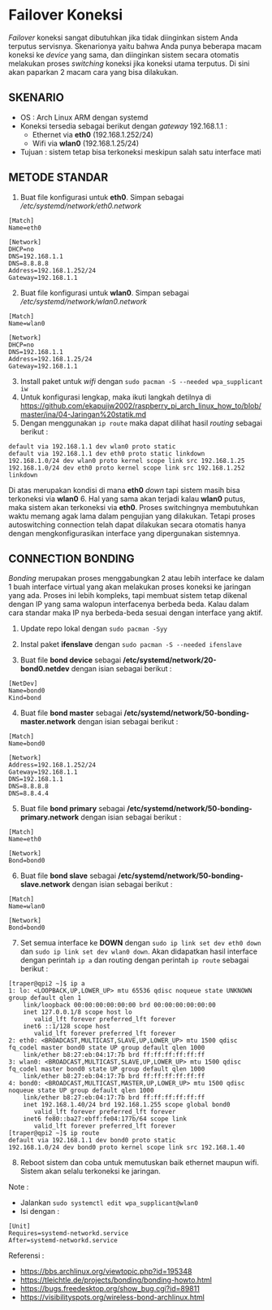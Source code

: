 # Failover Koneksi
*Failover* koneksi sangat dibutuhkan jika tidak diinginkan sistem Anda terputus servisnya. Skenarionya yaitu bahwa Anda punya beberapa macam koneksi ke *device* yang sama, dan diinginkan sistem secara otomatis melakukan proses *switching* koneksi jika koneksi utama terputus. Di sini akan paparkan 2 macam cara yang bisa dilakukan.

## SKENARIO
- OS : Arch Linux ARM dengan systemd
- Koneksi tersedia sebagai berikut dengan *gateway* 192.168.1.1 :
  - Ethernet via **eth0** (192.168.1.252/24)
  - Wifi via **wlan0** (192.168.1.25/24)
- Tujuan : sistem tetap bisa terkoneksi meskipun salah satu interface mati

## METODE STANDAR
1. Buat file konfigurasi untuk **eth0**. Simpan sebagai */etc/systemd/network/eth0.network*
  ```
  [Match]
  Name=eth0

  [Network]
  DHCP=no
  DNS=192.168.1.1
  DNS=8.8.8.8
  Address=192.168.1.252/24
  Gateway=192.168.1.1
  ```
2. Buat file konfigurasi untuk **wlan0**. Simpan sebagai */etc/systemd/network/wlan0.network*
  ```
  [Match]
  Name=wlan0

  [Network]
  DHCP=no
  DNS=192.168.1.1
  Address=192.168.1.25/24
  Gateway=192.168.1.1
  ```
3. Install paket untuk *wifi* dengan `sudo pacman -S --needed wpa_supplicant iw`
4. Untuk konfigurasi lengkap, maka ikuti langkah detilnya di https://github.com/ekapujiw2002/raspberry_pi_arch_linux_how_to/blob/master/ina/04-Jaringan%20statik.md
5. Dengan menggunakan `ip route` maka dapat dilihat hasil *routing* sebagai berikut :

  ```
  default via 192.168.1.1 dev wlan0 proto static
  default via 192.168.1.1 dev eth0 proto static linkdown
  192.168.1.0/24 dev wlan0 proto kernel scope link src 192.168.1.25
  192.168.1.0/24 dev eth0 proto kernel scope link src 192.168.1.252 linkdown
  ```
Di atas merupakan kondisi di mana **eth0** *down* tapi sistem masih bisa terkoneksi via **wlan0**
6. Hal yang sama akan terjadi kalau **wlan0** putus, maka sistem akan terkoneksi via **eth0**. Proses switchingnya membutuhkan waktu memang agak lama dalam pengujian yang dilakukan. Tetapi proses autoswitching connection telah dapat dilakukan secara otomatis hanya dengan mengkonfigurasikan interface yang dipergunakan sistemnya.

## CONNECTION BONDING
*Bonding* merupakan proses menggabungkan 2 atau lebih interface ke dalam 1 buah interface virtual yang akan melakukan proses koneksi ke jaringan yang ada. Proses ini lebih kompleks, tapi membuat sistem tetap dikenal dengan IP yang sama walopun interfacenya berbeda beda. Kalau dalam cara standar maka IP nya berbeda-beda sesuai dengan interface yang aktif.

1. Update repo lokal dengan `sudo pacman -Syy`

2. Instal paket **ifenslave** dengan `sudo pacman -S --needed ifenslave`

3. Buat file **bond device** sebagai **/etc/systemd/network/20-bond0.netdev** dengan isian sebagai berikut :
  ```
  [NetDev]
  Name=bond0
  Kind=bond
  ```
4. Buat file **bond master** sebagai **/etc/systemd/network/50-bonding-master.network** dengan isian sebagai berikut :
  ```
  [Match]
  Name=bond0

  [Network]
  Address=192.168.1.252/24
  Gateway=192.168.1.1
  DNS=192.168.1.1
  DNS=8.8.8.8
  DNS=8.8.4.4
  ```
5. Buat file **bond primary** sebagai **/etc/systemd/network/50-bonding-primary.network** dengan isian sebagai berikut :
  ```
  [Match]
  Name=eth0

  [Network]
  Bond=bond0
  ```
6. Buat file **bond slave** sebagai **/etc/systemd/network/50-bonding-slave.network** dengan isian sebagai berikut :
  ```
  [Match]
  Name=wlan0

  [Network]
  Bond=bond0
  ```
7. Set semua interface ke **DOWN** dengan `sudo ip link set dev eth0 down` dan `sudo ip link set dev wlan0 down`. Akan didapatkan hasil interface dengan perintah `ip a` dan routing dengan perintah `ip route` sebagai berikut :

  ```
  [traper@qpi2 ~]$ ip a
  1: lo: <LOOPBACK,UP,LOWER_UP> mtu 65536 qdisc noqueue state UNKNOWN group default qlen 1
      link/loopback 00:00:00:00:00:00 brd 00:00:00:00:00:00
      inet 127.0.0.1/8 scope host lo
         valid_lft forever preferred_lft forever
      inet6 ::1/128 scope host
         valid_lft forever preferred_lft forever
  2: eth0: <BROADCAST,MULTICAST,SLAVE,UP,LOWER_UP> mtu 1500 qdisc fq_codel master bond0 state UP group default qlen 1000
      link/ether b8:27:eb:04:17:7b brd ff:ff:ff:ff:ff:ff
  3: wlan0: <BROADCAST,MULTICAST,SLAVE,UP,LOWER_UP> mtu 1500 qdisc fq_codel master bond0 state UP group default qlen 1000
      link/ether b8:27:eb:04:17:7b brd ff:ff:ff:ff:ff:ff
  4: bond0: <BROADCAST,MULTICAST,MASTER,UP,LOWER_UP> mtu 1500 qdisc noqueue state UP group default qlen 1000
      link/ether b8:27:eb:04:17:7b brd ff:ff:ff:ff:ff:ff
      inet 192.168.1.40/24 brd 192.168.1.255 scope global bond0
         valid_lft forever preferred_lft forever
      inet6 fe80::ba27:ebff:fe04:177b/64 scope link
         valid_lft forever preferred_lft forever
  [traper@qpi2 ~]$ ip route
  default via 192.168.1.1 dev bond0 proto static
  192.168.1.0/24 dev bond0 proto kernel scope link src 192.168.1.40
  ```
8. Reboot sistem dan coba untuk memutuskan baik ethernet maupun wifi. Sistem akan selalu terkoneksi ke jaringan.

Note :
- Jalankan `sudo systemctl edit wpa_supplicant@wlan0`
- Isi dengan :
```
[Unit]
Requires=systemd-networkd.service
After=systemd-networkd.service
```

Referensi :
- https://bbs.archlinux.org/viewtopic.php?id=195348
- https://tleichtle.de/projects/bonding/bonding-howto.html
- https://bugs.freedesktop.org/show_bug.cgi?id=89811
- https://visibilityspots.org/wireless-bond-archlinux.html
